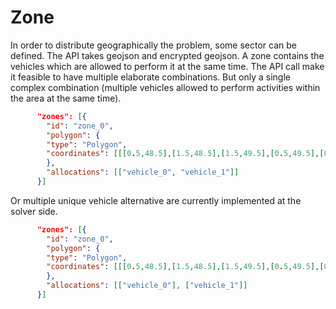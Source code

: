 # Zone

In order to distribute geographically the problem, some sector can be defined. The API takes geojson and encrypted geojson. A zone contains the vehicles which are allowed to perform it at the same time. The API call make it feasible to have multiple elaborate combinations.
But only a single complex combination (multiple vehicles allowed to perform activities within the area at the same time).

```json
      "zones": [{
        "id": "zone_0",
        "polygon": {
        "type": "Polygon",
        "coordinates": [[[0.5,48.5],[1.5,48.5],[1.5,49.5],[0.5,49.5],[0.5,48.5]]]
        },
        "allocations": [["vehicle_0", "vehicle_1"]]
      }]
```

Or multiple unique vehicle alternative are currently implemented at the solver side.

```json
      "zones": [{
        "id": "zone_0",
        "polygon": {
        "type": "Polygon",
        "coordinates": [[[0.5,48.5],[1.5,48.5],[1.5,49.5],[0.5,49.5],[0.5,48.5]]]
        },
        "allocations": [["vehicle_0"], ["vehicle_1"]]
      }]
```
